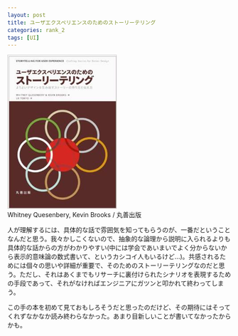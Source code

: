 ```yaml
---
layout: post
title: ユーザエクスペリエンスのためのストーリーテリング
categories: rank_2
tags: [UI]
---
```



<div class="book"><div class="book_image"><a href="http://www.amazon.co.jp/dp/4621084593"><img src="/images/story_telling.jpg"></a></div><div class="book_info">Whitney Quesenbery, Kevin Brooks / 丸善出版</div><div class="clear"></div></div>

人が理解するには、具体的な話で雰囲気を知ってもらうのが、一番だということなんだと思う。我々かしこくないので、抽象的な論理から説明に入られるよりも具体的な話からの方がわかりやすい(中には学会であいまいでよく分からないから表示的意味論の数式書いて、というカシコイ人もいるけど...)。共感されるためには個々の思いや詳細が重要で、そのためのストーリーテリングなのだと思う。ただし、それはあくまでもリサーチに裏付けられたシナリオを表現するための手段であって、それがなければエンジニアにガツンと叩かれて終わってしまう。 

この手の本を初めて見ておもしろそうだと思ったのだけど、その期待にはそってくれずなかなか読み終わらなかった。あまり目新しいことが書いてなかったからかも。
